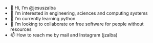 - 👋 Hi, I’m @jesuszalba
- 👀 I’m interested in engineering, sciences and computing systems
- 🌱 I’m currently learning python
- 💞️ I’m looking to collaborate on free software for people without resources
- 📫 How to reach me by mail and Instagram (jzalba)

<!---
jesuszalba/jesuszalba is a ✨ special ✨ repository because its `README.md` (this file) appears on your GitHub profile.
You can click the Preview link to take a look at your changes.
--->
